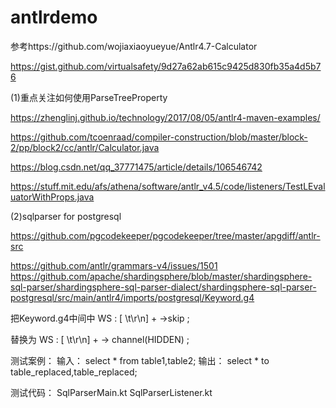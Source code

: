 # antlrdemo
参考https://github.com/wojiaxiaoyueyue/Antlr4.7-Calculator


https://gist.github.com/virtualsafety/9d27a62ab615c9425d830fb35a4d5b76


(1)重点关注如何使用ParseTreeProperty

https://zhenglinj.github.io/technology/2017/08/05/antlr4-maven-examples/

https://github.com/tcoenraad/compiler-construction/blob/master/block-2/pp/block2/cc/antlr/Calculator.java

https://blog.csdn.net/qq_37771475/article/details/106546742

https://stuff.mit.edu/afs/athena/software/antlr_v4.5/code/listeners/TestLEvaluatorWithProps.java


(2)sqlparser for postgresql

https://github.com/pgcodekeeper/pgcodekeeper/tree/master/apgdiff/antlr-src

https://github.com/antlr/grammars-v4/issues/1501
https://github.com/apache/shardingsphere/blob/master/shardingsphere-sql-parser/shardingsphere-sql-parser-dialect/shardingsphere-sql-parser-postgresql/src/main/antlr4/imports/postgresql/Keyword.g4

把Keyword.g4中间中 
WS
    : [ \t\r\n] + ->skip
    ;
    
替换为
WS
    : [ \t\r\n] + -> channel(HIDDEN)
    ;

测试案例：
输入： select * from table1,table2;
输出： select *  to  table_replaced,table_replaced;


测试代码：
SqlParserMain.kt
SqlParserListener.kt


